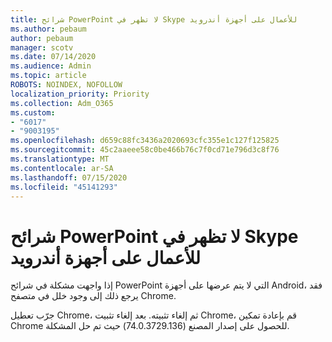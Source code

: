 ```yaml
---
title: شرائح PowerPoint لا تظهر في Skype للأعمال على أجهزة أندرويد
ms.author: pebaum
author: pebaum
manager: scotv
ms.date: 07/14/2020
ms.audience: Admin
ms.topic: article
ROBOTS: NOINDEX, NOFOLLOW
localization_priority: Priority
ms.collection: Adm_O365
ms.custom:
- "6017"
- "9003195"
ms.openlocfilehash: d659c88fc3436a2020693cfc355e1c127f125825
ms.sourcegitcommit: 45c2aaeee58c0be466b76c7f0cd71e796d3c8f76
ms.translationtype: MT
ms.contentlocale: ar-SA
ms.lasthandoff: 07/15/2020
ms.locfileid: "45141293"
---
```

# <a name="powerpoint-slides-not-showing-in-skype-for-business-on-android-devices"></a>شرائح PowerPoint لا تظهر في Skype للأعمال على أجهزة أندرويد

إذا واجهت مشكلة في شرائح PowerPoint التي لا يتم عرضها على أجهزة Android، فقد يرجع ذلك إلى وجود خلل في متصفح Chrome.

جرّب تعطيل Chrome، ثم إلغاء تثبيته. بعد إلغاء تثبيت Chrome، قم بإعادة تمكين Chrome للحصول على إصدار المصنع (74.0.3729.136) حيث تم حل المشكلة.